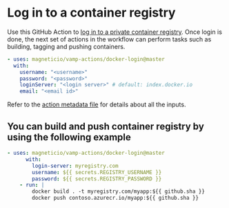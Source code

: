 # Log in to a container registry

Use this GitHub Action to [log in to a private container registry](https://docs.docker.com/engine/reference/commandline/login/). Once login is done, the next set of actions in the workflow can perform tasks such as building, tagging and pushing containers.

```yaml
- uses: magneticio/vamp-actions/docker-login@master
  with:
    username: "<username>"
    password: "<password>"
    loginServer: "<login server>" # default: index.docker.io
    email: "<email id>"
```

Refer to the [action metadata file](https://github.com/magneticio/vamp-actions/blob/master/docker-login/action.yml) for details about all the inputs.

## You can build and push container registry by using the following example

```yaml
- uses: magneticio/vamp-actions/docker-login@master
      with:
        login-server: myregistry.com
        username: ${{ secrets.REGISTRY_USERNAME }}
        password: ${{ secrets.REGISTRY_PASSWORD }}
    - run: |
        docker build . -t myregistry.com/myapp:${{ github.sha }}
        docker push contoso.azurecr.io/myapp:${{ github.sha }}
```
